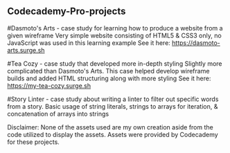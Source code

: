 ## Codecademy-Pro-projects
#Dasmoto's Arts - case study for learning how to produce a website from a given wireframe
  Very simple website consisting of HTML5 & CSS3 only, no JavaScript was used in this learning example
  See it here: https://dasmoto-arts.surge.sh
  
#Tea Cozy - case study that developed more in-depth styling
  Slightly more complicated than Dasmoto's Arts. This case helped develop wireframe builds and added HTML structuring 
  along with more styling
  See it here: https://my-tea-cozy.surge.sh
  
#Story Linter - case study about writing a linter to filter out specific words from a story.
  Basic usage of string literals, strings to arrays for iteration, & concatenation of arrays into strings


Disclaimer: None of the assets used are my own creation aside from the code utilized to display the assets.
Assets were provided by Codecademy for these projects.